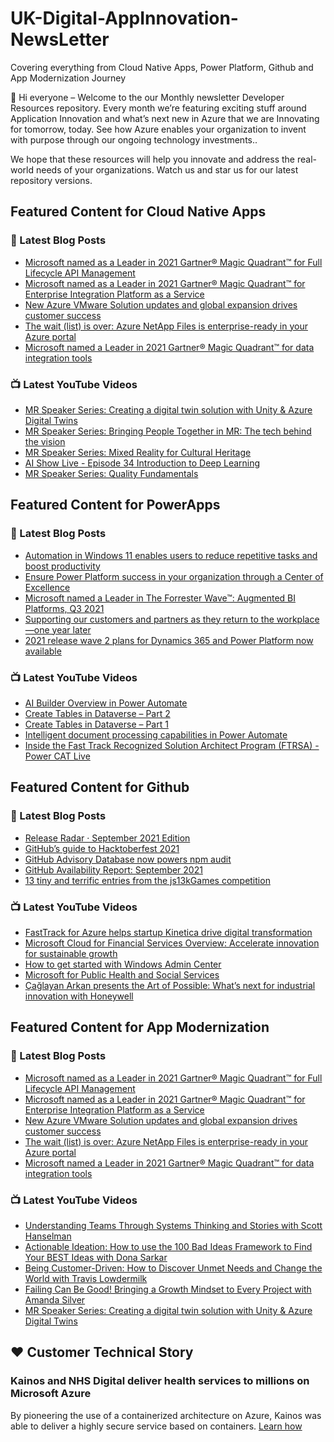 # UK-Digital-AppInnovation-NewsLetter

Covering everything from Cloud Native Apps, Power Platform, Github and App Modernization Journey

👋 Hi everyone – Welcome to the our Monthly newsletter Developer Resources repository. Every month we’re featuring exciting stuff around Application Innovation and what’s next new in Azure that we are Innovating for tomorrow, today. See how Azure enables your organization to invent with purpose through our ongoing technology investments..


We hope that these resources will help you innovate and address the real-world needs of your organizations. Watch us and star us for our latest repository versions.

## Featured Content for Cloud Native Apps


### 📝 Latest Blog Posts

    
<!-- BLOGCNA:START -->
- [Microsoft named as a Leader in 2021 Gartner® Magic Quadrant™ for Full Lifecycle API Management](https://azure.microsoft.com/blog/microsoft-named-as-a-leader-in-2021-gartner-magic-quadrant-for-full-lifecycle-api-management/)
- [Microsoft named as a Leader in 2021 Gartner® Magic Quadrant™ for Enterprise Integration Platform as a Service](https://azure.microsoft.com/blog/microsoft-named-as-a-leader-in-2021-gartner-magic-quadrant-for-enterprise-integration-platform-as-a-service/)
- [New Azure VMware Solution updates and global expansion drives customer success](https://azure.microsoft.com/blog/new-azure-vmware-solution-updates-and-global-expansion-drives-customer-success/)
- [The wait (list) is over: Azure NetApp Files is enterprise-ready in your Azure portal](https://azure.microsoft.com/blog/the-wait-list-is-over-azure-netapp-files-is-enterpriseready-in-your-azure-portal/)
- [Microsoft named a Leader in 2021 Gartner® Magic Quadrant™ for data integration tools](https://azure.microsoft.com/blog/microsoft-named-a-leader-in-2021-gartner-magic-quadrant-for-data-integration-tools/)
<!-- BLOGCNA:END -->

### 📺 Latest YouTube Videos

 
<!-- YOUTUBECNA:START -->
- [MR Speaker Series: Creating a digital twin solution with Unity & Azure Digital Twins](https://www.youtube.com/watch?v=xzXd57RutrQ)
- [MR Speaker Series: Bringing People Together in MR: The tech behind the vision](https://www.youtube.com/watch?v=wjGEaaLWsLo)
- [MR Speaker Series: Mixed Reality for Cultural Heritage](https://www.youtube.com/watch?v=J7G2oj3rtGg)
- [AI Show Live - Episode 34 Introduction to Deep Learning](https://www.youtube.com/watch?v=YTmvicIL5HA)
- [MR Speaker Series: Quality Fundamentals](https://www.youtube.com/watch?v=Ohyc7Dm5uiQ)
<!-- YOUTUBECNA:END -->

##  Featured Content for PowerApps
### 📝 Latest Blog Posts
<!-- BLOGPOWER:START -->
- [Automation in Windows 11 enables users to reduce repetitive tasks and boost productivity](https://cloudblogs.microsoft.com/powerplatform/2021/10/04/automation-in-windows-11-enables-users-to-reduce-repetitive-tasks-and-boost-productivity/)
- [Ensure Power Platform success in your organization through a Center of Excellence](https://cloudblogs.microsoft.com/powerplatform/2021/09/20/ensure-power-platform-success-in-your-organization-through-a-center-of-excellence/)
- [Microsoft named a Leader in The Forrester Wave™: Augmented BI Platforms, Q3 2021](https://powerbi.microsoft.com/en-us/blog/microsoft-named-a-leader-in-the-forrester-wave-augmented-bi-platforms-q3-2021/)
- [Supporting our customers and partners as they return to the workplace—one year later](https://cloudblogs.microsoft.com/powerplatform/2021/07/15/supporting-our-customers-and-partners-as-they-return-to-the-workplace-one-year-later/)
- [2021 release wave 2 plans for Dynamics 365 and Power Platform now available](https://cloudblogs.microsoft.com/dynamics365/bdm/2021/07/15/2021-release-wave-2-plans-for-dynamics-365-and-power-platform-now-available/)
<!-- BLOGPOWER:END -->
 ### 📺 Latest YouTube Videos
    
<!-- YOUTUBEPOWER:START -->
- [AI Builder Overview in Power Automate](https://www.youtube.com/watch?v=D7p-sSauBTQ)
- [Create Tables in Dataverse – Part 2](https://www.youtube.com/watch?v=SCTSftWTTDc)
- [Create Tables in Dataverse – Part 1](https://www.youtube.com/watch?v=txHnZ7ZymEI)
- [Intelligent document processing capabilities in Power Automate](https://www.youtube.com/watch?v=xmMbXmceS2Y)
- [Inside the Fast Track Recognized Solution Architect Program (FTRSA) - Power CAT Live](https://www.youtube.com/watch?v=A1h2RnneOBA)
<!-- YOUTUBEPOWER:END -->

##  Featured Content for Github
### 📝 Latest Blog Posts
<!-- BLOGGITHUB:START -->
- [Release Radar · September 2021 Edition](https://github.blog/2021-10-08-release-radar-aug-2021/)
- [GitHub&#8217;s guide to Hacktoberfest 2021](https://github.blog/2021-10-07-githubs-guide-hacktoberfest-2021/)
- [GitHub Advisory Database now powers npm audit](https://github.blog/2021-10-07-github-advisory-database-now-powers-npm-audit/)
- [GitHub Availability Report: September 2021](https://github.blog/2021-10-06-github-availability-report-september-2021/)
- [13 tiny and terrific entries from the js13kGames competition](https://github.blog/2021-10-05-13-tiny-and-terrific-entries-from-the-js13kgames-competition/)
<!-- BLOGGITHUB:END -->
### 📺 Latest YouTube Videos
<!-- YOUTUBEGITHUB:START -->
- [FastTrack for Azure helps startup Kinetica drive digital transformation](https://www.youtube.com/watch?v=lZ0yQtGnWe8)
- [Microsoft Cloud for Financial Services Overview: Accelerate innovation for sustainable growth](https://www.youtube.com/watch?v=qSmsfJ5ieZE)
- [How to get started with Windows Admin Center](https://www.youtube.com/watch?v=JQ1aHG8yZkQ)
- [Microsoft for Public Health and Social Services](https://www.youtube.com/watch?v=G31-XLmBb14)
- [Çağlayan Arkan presents the Art of Possible: What’s next for industrial innovation with Honeywell](https://www.youtube.com/watch?v=hZKC-V7vQhM)
<!-- YOUTUBEGITHUB:END -->
##  Featured Content for App Modernization
### 📝 Latest Blog Posts
<!-- BLOGAPPMOD:START -->
- [Microsoft named as a Leader in 2021 Gartner® Magic Quadrant™ for Full Lifecycle API Management](https://azure.microsoft.com/blog/microsoft-named-as-a-leader-in-2021-gartner-magic-quadrant-for-full-lifecycle-api-management/)
- [Microsoft named as a Leader in 2021 Gartner® Magic Quadrant™ for Enterprise Integration Platform as a Service](https://azure.microsoft.com/blog/microsoft-named-as-a-leader-in-2021-gartner-magic-quadrant-for-enterprise-integration-platform-as-a-service/)
- [New Azure VMware Solution updates and global expansion drives customer success](https://azure.microsoft.com/blog/new-azure-vmware-solution-updates-and-global-expansion-drives-customer-success/)
- [The wait (list) is over: Azure NetApp Files is enterprise-ready in your Azure portal](https://azure.microsoft.com/blog/the-wait-list-is-over-azure-netapp-files-is-enterpriseready-in-your-azure-portal/)
- [Microsoft named a Leader in 2021 Gartner® Magic Quadrant™ for data integration tools](https://azure.microsoft.com/blog/microsoft-named-a-leader-in-2021-gartner-magic-quadrant-for-data-integration-tools/)
<!-- BLOGAPPMOD:END -->
### 📺 Latest YouTube Videos
<!-- YOUTUBEAPPMOD:START -->
- [Understanding Teams Through Systems Thinking and Stories with Scott Hanselman](https://www.youtube.com/watch?v=V73iL_INK7Y)
- [Actionable Ideation: How to use the 100 Bad Ideas Framework to Find Your BEST Ideas with Dona Sarkar](https://www.youtube.com/watch?v=BGH3O-AfITU)
- [Being Customer-Driven: How to Discover Unmet Needs and Change the World with Travis Lowdermilk](https://www.youtube.com/watch?v=6TsjLkrDwlI)
- [Failing Can Be Good! Bringing a Growth Mindset to Every Project with Amanda Silver](https://www.youtube.com/watch?v=arkFs9hYE5U)
- [MR Speaker Series: Creating a digital twin solution with Unity & Azure Digital Twins](https://www.youtube.com/watch?v=xzXd57RutrQ)
<!-- YOUTUBEAPPMOD:END -->


## ♥️ Customer Technical Story 

### Kainos and NHS Digital deliver health services to millions on Microsoft Azure

By pioneering the use of a containerized architecture on Azure, Kainos was able to deliver a highly secure service based on containers. [Learn how](https://customers.microsoft.com/en-us/story/1368348549535774520-kainos-and-nhs-digital-deliver-health-services-to-millions-on-microsoft-azure)

